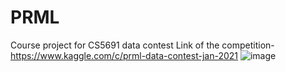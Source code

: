 # PRML
Course project for CS5691 data contest
Link of the competition-
https://www.kaggle.com/c/prml-data-contest-jan-2021
![image](https://user-images.githubusercontent.com/57259068/209352961-1e382373-cd5e-4f59-8e9a-06fb30bf6176.png)
